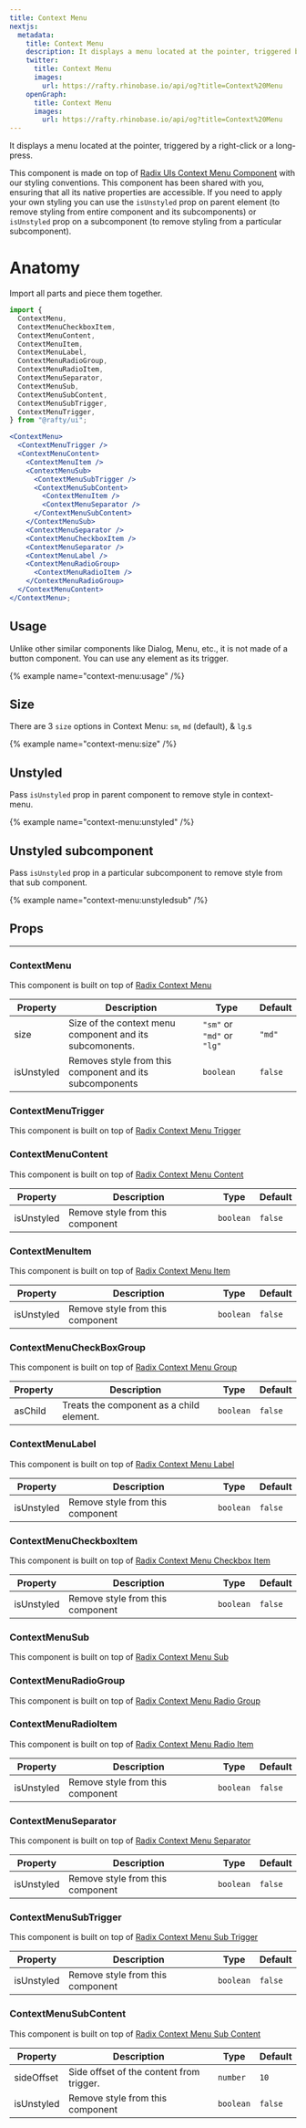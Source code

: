 ```yaml
---
title: Context Menu
nextjs:
  metadata:
    title: Context Menu
    description: It displays a menu located at the pointer, triggered by a right-click or a long-press.
    twitter:
      title: Context Menu
      images:
        url: https://rafty.rhinobase.io/api/og?title=Context%20Menu
    openGraph:
      title: Context Menu
      images:
        url: https://rafty.rhinobase.io/api/og?title=Context%20Menu
---
```


It displays a menu located at the pointer, triggered by a right-click or a long-press.

This component is made on top of [Radix UIs Context Menu Component](https://www.radix-ui.com/primitives/docs/components/context-menu) with our styling conventions. This component has been shared with you, ensuring that all its native properties are accessible. If you need to apply your own styling you can use the `isUnstyled` prop on parent element (to remove styling from entire component and its subcomponents) or `isUnstyled` prop on a subcomponent (to remove styling from a particular subcomponent).

# Anatomy

Import all parts and piece them together.

```jsx
import {
  ContextMenu,
  ContextMenuCheckboxItem,
  ContextMenuContent,
  ContextMenuItem,
  ContextMenuLabel,
  ContextMenuRadioGroup,
  ContextMenuRadioItem,
  ContextMenuSeparator,
  ContextMenuSub,
  ContextMenuSubContent,
  ContextMenuSubTrigger,
  ContextMenuTrigger,
} from "@rafty/ui";

<ContextMenu>
  <ContextMenuTrigger />
  <ContextMenuContent>
    <ContextMenuItem />
    <ContextMenuSub>
      <ContextMenuSubTrigger />
      <ContextMenuSubContent>
        <ContextMenuItem />
        <ContextMenuSeparator />
      </ContextMenuSubContent>
    </ContextMenuSub>
    <ContextMenuSeparator />
    <ContextMenuCheckboxItem />
    <ContextMenuSeparator />
    <ContextMenuLabel />
    <ContextMenuRadioGroup>
      <ContextMenuRadioItem />
    </ContextMenuRadioGroup>
  </ContextMenuContent>
</ContextMenu>;
```

## Usage

Unlike other similar components like Dialog, Menu, etc., it is not made of a button component. You can use any element as its trigger.

{% example name="context-menu:usage" /%}

## Size

There are 3 `size` options in Context Menu: `sm`, `md` (default), & `lg`.s

{% example name="context-menu:size" /%}

## Unstyled

Pass `isUnstyled` prop in parent component to remove style in context-menu.

{% example name="context-menu:unstyled" /%}

## Unstyled subcomponent

Pass `isUnstyled` prop in a particular subcomponent to remove style from that sub component.

{% example name="context-menu:unstyledsub" /%}

## Props

---

### ContextMenu

This component is built on top of [Radix Context Menu](https://www.radix-ui.com/primitives/docs/components/context-menu#root)

| Property   | Description                                              | Type                       | Default |
| ---------- | -------------------------------------------------------- | -------------------------- | ------- |
| size       | Size of the context menu component and its subcomonents. | `"sm"` or `"md"` or `"lg"` | `"md"`  |
| isUnstyled | Removes style from this component and its subcomponents  | `boolean`                  | `false` |

### ContextMenuTrigger

This component is built on top of [Radix Context Menu Trigger](https://www.radix-ui.com/primitives/docs/components/context-menu#trigger)

### ContextMenuContent

This component is built on top of [Radix Context Menu Content](https://www.radix-ui.com/primitives/docs/components/context-menu#content)

| Property   | Description                      | Type      | Default |
| ---------- | -------------------------------- | --------- | ------- |
| isUnstyled | Remove style from this component | `boolean` | `false` |

### ContextMenuItem

This component is built on top of [Radix Context Menu Item](https://www.radix-ui.com/primitives/docs/components/context-menu#item)

| Property   | Description                      | Type      | Default |
| ---------- | -------------------------------- | --------- | ------- |
| isUnstyled | Remove style from this component | `boolean` | `false` |

### ContextMenuCheckBoxGroup

This component is built on top of [Radix Context Menu Group](https://www.radix-ui.com/primitives/docs/components/context-menu#group)

| Property | Description                              | Type      | Default |
| -------- | ---------------------------------------- | --------- | ------- |
| asChild  | Treats the component as a child element. | `boolean` | `false` |

### ContextMenuLabel

This component is built on top of [Radix Context Menu Label](https://www.radix-ui.com/primitives/docs/components/context-menu#label)

| Property   | Description                      | Type      | Default |
| ---------- | -------------------------------- | --------- | ------- |
| isUnstyled | Remove style from this component | `boolean` | `false` |

### ContextMenuCheckboxItem

This component is built on top of [Radix Context Menu Checkbox Item](https://www.radix-ui.com/primitives/docs/components/context-menu#checkboxitem)

| Property   | Description                      | Type      | Default |
| ---------- | -------------------------------- | --------- | ------- |
| isUnstyled | Remove style from this component | `boolean` | `false` |

### ContextMenuSub

This component is built on top of [Radix Context Menu Sub](https://www.radix-ui.com/primitives/docs/components/context-menu#sub)

### ContextMenuRadioGroup

This component is built on top of [Radix Context Menu Radio Group](https://www.radix-ui.com/primitives/docs/components/context-menu#radiogroup)

### ContextMenuRadioItem

This component is built on top of [Radix Context Menu Radio Item](https://www.radix-ui.com/primitives/docs/components/context-menu#radioitem)

| Property   | Description                      | Type      | Default |
| ---------- | -------------------------------- | --------- | ------- |
| isUnstyled | Remove style from this component | `boolean` | `false` |

### ContextMenuSeparator

This component is built on top of [Radix Context Menu Separator](https://www.radix-ui.com/primitives/docs/components/context-menu#separator)

| Property   | Description                      | Type      | Default |
| ---------- | -------------------------------- | --------- | ------- |
| isUnstyled | Remove style from this component | `boolean` | `false` |

### ContextMenuSubTrigger

This component is built on top of [Radix Context Menu Sub Trigger](https://www.radix-ui.com/primitives/docs/components/context-menu#subtrigger)

| Property   | Description                      | Type      | Default |
| ---------- | -------------------------------- | --------- | ------- |
| isUnstyled | Remove style from this component | `boolean` | `false` |

### ContextMenuSubContent

This component is built on top of [Radix Context Menu Sub Content](https://www.radix-ui.com/primitives/docs/components/context-menu#subcontent)

| Property   | Description                              | Type      | Default |
| ---------- | ---------------------------------------- | --------- | ------- |
| sideOffset | Side offset of the content from trigger. | `number`  | `10`    |
| isUnstyled | Remove style from this component         | `boolean` | `false` |
